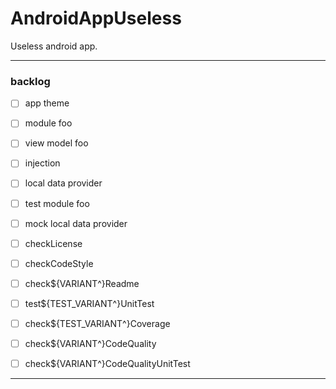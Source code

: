 # AndroidAppUseless
Useless android app.

---

### backlog

 - [ ] app theme
 - [ ] module foo
 - [ ] view model foo
 - [ ] injection
 - [ ] local data provider
 - [ ] test module foo
 - [ ] mock local data provider

 - [ ] checkLicense
 - [ ] checkCodeStyle
 - [ ] check${VARIANT^}Readme
 - [ ] test${TEST_VARIANT^}UnitTest
 - [ ] check${TEST_VARIANT^}Coverage
 - [ ] check${VARIANT^}CodeQuality
 - [ ] check${VARIANT^}CodeQualityUnitTest

---
